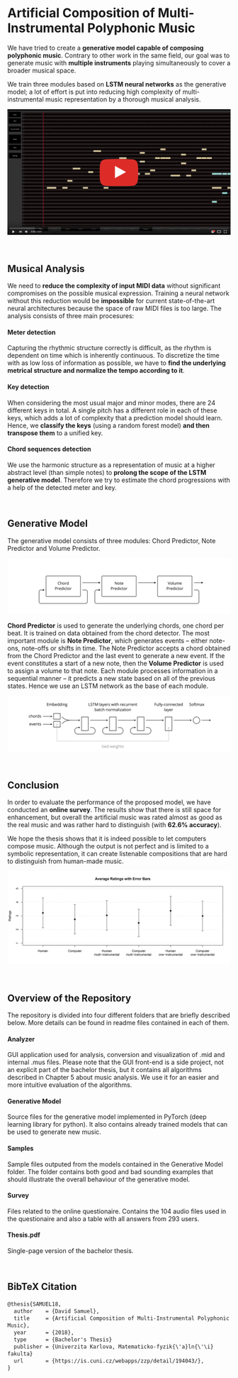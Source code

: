 # Artificial Composition of Multi-Instrumental Polyphonic Music

We have tried to create a **generative model capable of composing polyphonic music**. Contrary to other work in the same field, our goal was to generate music with **multiple instruments** playing simultaneously to cover a broader musical space. 

We train three modules based on **LSTM neural networks** as the generative model; a lot of effort is put into reducing high complexity of multi-instrumental music representation by a thorough musical analysis.

[![YOUTUBE_SAMPLE](_img/youtube_screenshot.png)](https://youtu.be/1QRBs8OeRuo "Nirvana - Lithium: Improvisation")

&nbsp;
## Musical Analysis

We need to **reduce the complexity of input MIDI data** without significant compromises on the possible musical expression. Training a neural network without this reduction would be **impossible** for current state-of-the-art neural architectures because the space of raw MIDI files is too large. The analysis consists of three main procesures:

#### Meter detection
Capturing the rhythmic structure correctly is difficult, as the rhythm is dependent on time which is inherently continuous. To discretize the time with as low loss of information as possible, we have to **find the underlying metrical structure and normalize the tempo according to it**.

#### Key detection
When considering the most usual major and minor modes, there are 24 different keys in total. A single pitch has a different role in each of these keys, which adds a lot of complexity that a prediction model should learn. Hence, we **classify the keys** (using a random forest model) **and then transpose them** to a unified key.

#### Chord sequences detection
We use the harmonic structure as a representation of music at a higher abstract level (than simple notes) to **prolong the scope of the LSTM generative model**. Therefore we try to estimate the chord progressions with a help of the detected meter and key.

&nbsp;
## Generative Model

The generative model consists of three modules: Chord Predictor, Note Predictor and Volume Predictor. 

![Illustration of the generative model](/_img/three_modules.png)

**Chord Predictor** is used to generate the underlying chords, one chord per beat. It is trained on data obtained from the chord detector. The most important module is **Note Predictor**, which generates events – either note-ons, note-offs or shifts in time. The Note Predictor accepts a chord obtained from the Chord Predictor and the last event to generate a new event. If the event constitutes a start of a new note, then the **Volume Predictor** is used to assign a volume to that note. Each module processes information in a sequential manner – it predicts a new state based on all of the previous states. Hence we use an LSTM network as the base of each module.

![Illustration of Note Predictor architecture](/_img/architecture.png)

&nbsp;
## Conclusion

In order to evaluate the performance of the proposed model, we have conducted an **online survey**. The results show that there is still space for enhancement, but overall the artificial music was rated almost as good as the real music and was rather hard to distinguish (with **62.6% accuracy**).

We hope the thesis shows that it is indeed possible to let computers compose music. Although the output is not perfect and is limited to a symbolic representation, it can create listenable compositions that are hard to distinguish from human-made music. 

![Surcey ratings](/_img/ratings.png)

&nbsp;
## Overview of the Repository

The repository is divided into four different folders that are briefly described below. More details can be found in readme files contained in each of them.


#### Analyzer

GUI application used for analysis, conversion and visualization of .mid and internal .mus files. Please note that the GUI front-end is a side project, not an explicit part of the bachelor thesis, but it contains all algorithms described in Chapter 5 about music analysis. We use it for an easier and more intuitive evaluation of the algorithms.


#### Generative Model

Source files for the generative model implemented in PyTorch (deep learning library for python). It also contains already trained models that can be used to generate new music.


#### Samples

Sample files outputed from the models contained in the Generative Model folder. The folder contains both good and bad sounding examples that should illustrate the overall behaviour of the generative model.


#### Survey

Files related to the online questionaire. Contains the 104 audio files used in the questionaire and also a table with all answers from 293 users.

#### Thesis.pdf

Single-page version of the bachelor thesis.

&nbsp;
## BibTeX Citation

```
@thesis{SAMUEL18,
  author    = {David Samuel},
  title     = {Artificial Composition of Multi-Instrumental Polyphonic Music},
  year      = {2018},
  type      = {Bachelor's Thesis}
  publisher = {Univerzita Karlova, Matematicko-fyzik{\'a}ln{\'\i} fakulta}
  url       = {https://is.cuni.cz/webapps/zzp/detail/194043/},
}
```
